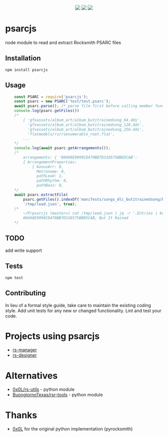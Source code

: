 <p align="center">
<a href="https://github/sandiz/psarcjs/"><img src="https://img.shields.io/github/workflow/status/sandiz/psarcjs/Github CI" /></a>
<a href="https://coveralls.io/github/sandiz/psarcjs?branch=master"><img src="https://coveralls.io/repos/github/sandiz/psarcjs/badge.svg?branch=master" /></a>
<img src="https://img.shields.io/github/license/sandiz/psarcjs.svg" />
</p>

# psarcjs
node module to read and extract Rocksmith PSARC files

## Installation
    npm install psarcjs

## Usage
```JavaScript
    const PSARC = require('psarcjs');
    const psarc = new PSARC('test/test.psarc');
    await psarc.parse(); /* parse file first before calling member functions */
    console.log(psarc.getFiles())
    /*
        [ 'gfxassets/album_art/album_butitrainedsong_64.dds',
          'gfxassets/album_art/album_butitrainedsong_128.dds',
          'gfxassets/album_art/album_butitrainedsong_256.dds',
          'flatmodels/rs/rsenumerable_root.flat',
        ...
    */
    console.log(await psarc.getArrangements());
    /*
        arrangements: { '00498E9999CD470BB7D310575BB85CAB':
        { ArrangementProperties:
            { bonusArr: 0,
              Metronome: 0,
              pathLead: 1,
              pathRhythm: 0,
              pathBass: 0,
    */
    await psarc.extractFile(
        psarc.getFiles().indexOf('manifests/songs_dlc_butitrainedsong/butitrainedsong_lead.json'), 
        '/tmp/lead.json', true);
    /*
        ~/P/psarcjs (master=) cat /tmp/lead.json | jq -r '.Entries | keys[] as $k | "\\($k), \\(.[$k] | .Attributes.SongName)"'
        00498E9999CD470BB7D310575BB85CAB, But It Rained
    */
```

## TODO
add write support

## Tests
  `npm test`

## Contributing

In lieu of a formal style guide, take care to maintain the existing coding style. Add unit tests for any new or changed functionality. Lint and test your code.

# Projects using psarcjs
- [rs-manager](https://github.com/sandiz/rs-manager)
- [rs-designer](https://github.com/sandiz/rs-designer)

# Alternatives
- [0x0L/rs-utils](https://github.com/0x0L/rs-utils) - python module
- [BuongiornoTexas/rsr-tools](https://github.com/BuongiornoTexas/rsrtools/blob/master/rsrtools/files/welder.py) - python module 

# Thanks
- [0x0L](https://github.com/0x0L) for the original python implementation (pyrocksmith)
